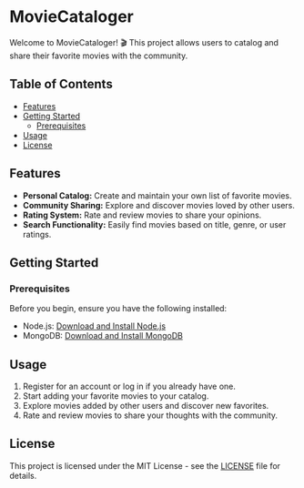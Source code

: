# MovieCataloger

Welcome to MovieCataloger! 🎬 This project allows users to catalog and share their favorite movies with the community.

## Table of Contents

- [Features](#features)
- [Getting Started](#getting-started)
  - [Prerequisites](#prerequisites)
- [Usage](#usage)
- [License](#license)

## Features

- **Personal Catalog:** Create and maintain your own list of favorite movies.
- **Community Sharing:** Explore and discover movies loved by other users.
- **Rating System:** Rate and review movies to share your opinions.
- **Search Functionality:** Easily find movies based on title, genre, or user ratings.

## Getting Started

### Prerequisites

Before you begin, ensure you have the following installed:

- Node.js: [Download and Install Node.js](https://nodejs.org/)
- MongoDB: [Download and Install MongoDB](https://www.mongodb.com/try/download/community)

## Usage

1. Register for an account or log in if you already have one.
2. Start adding your favorite movies to your catalog.
3. Explore movies added by other users and discover new favorites.
4. Rate and review movies to share your thoughts with the community.

## License

This project is licensed under the MIT License - see the [LICENSE](LICENSE.md) file for details.

